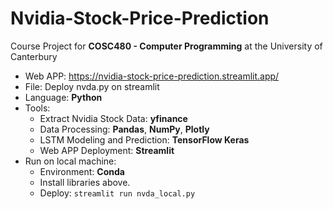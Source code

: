 # Nvidia-Stock-Price-Prediction
Course Project for **COSC480 - Computer Programming** at the University of Canterbury
- Web APP: https://nvidia-stock-price-prediction.streamlit.app/
- File: Deploy nvda.py on streamlit
- Language: **Python**
- Tools:
  - Extract Nvidia Stock Data: **yfinance**
  - Data Processing: **Pandas**, **NumPy**, **Plotly**
  - LSTM Modeling and Prediction: **TensorFlow Keras**
  - Web APP Deployment: **Streamlit**
- Run on local machine:
  - Environment: **Conda**
  - Install libraries above.
  - Deploy: ```streamlit run nvda_local.py```
